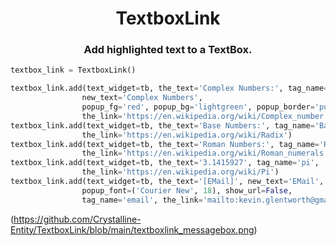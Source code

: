 <h1 align="center">TextboxLink</h1>

<h3 align="center">Add highlighted text to a TextBox.</h3>

```Python
textbox_link = TextboxLink()

textbox_link.add(text_widget=tb, the_text='Complex Numbers:', tag_name='Complex',
                new_text='Complex Numbers',
                popup_fg='red', popup_bg='lightgreen', popup_border='purple',
                the_link='https://en.wikipedia.org/wiki/Complex_number')
textbox_link.add(text_widget=tb, the_text='Base Numbers:', tag_name='Base',
                the_link='https://en.wikipedia.org/wiki/Radix')
textbox_link.add(text_widget=tb, the_text='Roman Numbers:', tag_name='Roman',
                the_link='https://en.wikipedia.org/wiki/Roman_numerals')
textbox_link.add(text_widget=tb, the_text='3.1415927', tag_name='pi',
                the_link='https://en.wikipedia.org/wiki/Pi')
textbox_link.add(text_widget=tb, the_text='[EMail]', new_text='EMail',
                popup_font=('Courier New', 18), show_url=False,
                tag_name='email', the_link='mailto:kevin.glentworth@gmail.com')
```
(https://github.com/Crystalline-Entity/TextboxLink/blob/main/textboxlink_messagebox.png)
